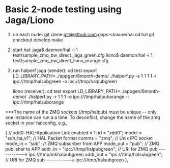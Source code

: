 Basic 2-node testing using Jaga/Liono
=====================================

1. on each node:
   git clone git@github.com:gaps-closure/hal
   cd hal
   git checkout develop
   make

2. start hal:
   jaga$   daemon/hal -l 1 test/sample_zmq_bw_direct_jaga_green.cfg
   liono$  daemon/hal -l 1 test/sample_zmq_bw_direct_liono_orange.cfg


3. run halperf
   jaga (sender):
	cd test
	export LD_LIBRARY_PATH=../appgen/6month-demo/
	./halperf.py -s 1 1 1 1 -i ipc:///tmp/halsubgreen -o ipc:///tmp/halpubgreen


   liono (receiver):
   	cd test
	export LD_LIBRARY_PATH=../appgen/6month-demo/
	./halperf.py -r 1 1 1 -o ipc:///tmp/halpuborange -i ipc:///tmp/halsuborange


***The name of the ZMQ sockets (/tmp/halpub<color>) must be unique -- only one instance can run a a time. To deconflict,
   change the name of the zmq socket in your halconfig, e.g.,

{
   // xdd0: HAL-Application Link
   enabled      = 1;
   id           = "xdd0";
   model        = "sdh_ha_v1";                // HAL Packet format
   comms        = "zmq";                      // Unix IPC socket
   mode_in      = "sub";                      // ZMQ subscriber from APP
   mode_out     = "pub";                      // ZMQ publisher to APP
   addr_in      = "ipc:///tmp/halpubgreen";   // URI for ZMQ pub   -----------> ipc:///tmp/mkhalpubgreen
   addr_out     = "ipc:///tmp/halsubgreen";   // URI for ZMQ sub   -----------> ipc:///tmp/halsubgreen
  },
